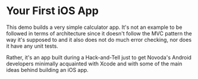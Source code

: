 # Your First iOS App

This demo builds a very simple calculator app. It's not an example to be followed in terms of architecture since it doesn't follow the MVC pattern the way it's supposed to and it also does not do much error checking, nor does it have any unit tests.

Rather, it's an app built during a Hack-and-Tell just to get Novoda's Android developers minimally acquainted with Xcode and with some of the main ideas behind building an iOS app.
